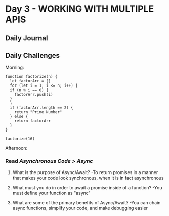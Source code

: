 # Day 3 - WORKING WITH MULTIPLE APIS

## Daily Journal


## Daily Challenges

Morning: 
``` JS
function factorize(n) {
  let factorArr = []
  for (let i = 1; i <= n; i++) {
  if (n % i == 0) {
    factorArr.push(i)
  }
  }
  if (factorArr.length == 2) {
    return "Prime Number"
  } else {
    return factorArr
  }
}

factorize(16)
```

Afternoon: 

### Read *Asynchronous Code > Async*

1. What is the purpose of Async/Await?
  -To return promises in a manner that makes your code look synchronous, when it is in fact asynchronous

2. What must you do in order to await a promise inside of a function?
  -You must define your function as "async"

3. What are some of the primary benefits of Async/Await?
  -You can chain async functions, simplify your code, and make debugging easier